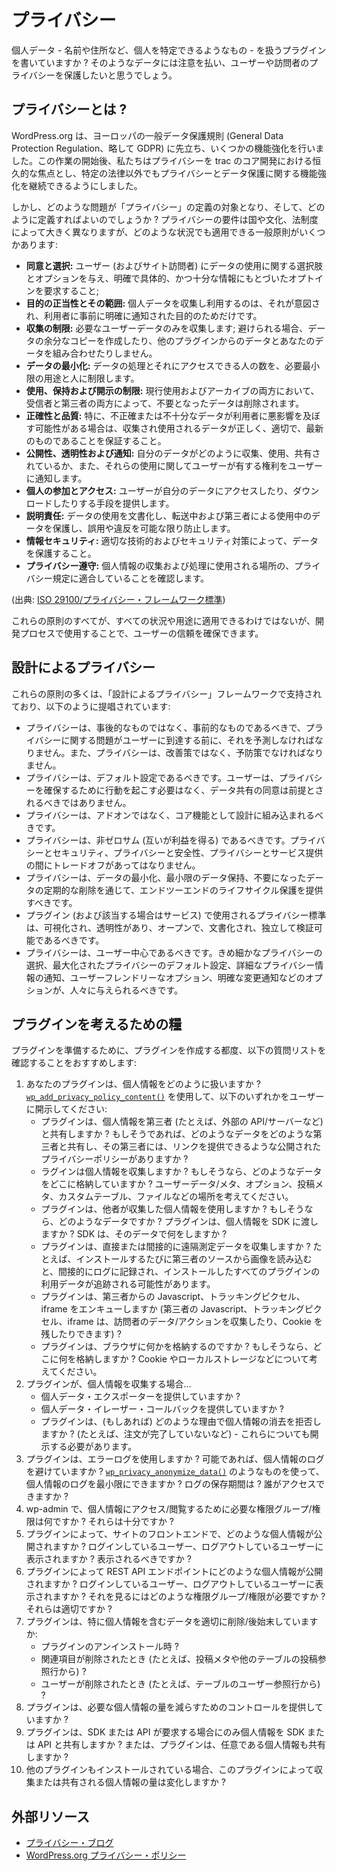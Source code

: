 <!-- 
# Privacy
 -->
# プライバシー

<!-- 
Are you writing a plugin that handles personal data – things like names, addresses, and other things that can be used to identify a person? You'll want to take care with that data and protect the privacy of your users and visitors.
 -->
個人データ - 名前や住所など、個人を特定できるようなもの - を扱うプラグインを書いていますか ? そのようなデータには注意を払い、ユーザーや訪問者のプライバシーを保護したいと思うでしょう。

<!-- 
## What is Privacy?
 -->
## プライバシーとは ?

<!-- 
WordPress.org made several enhancements ahead of Europe's General Data Protection Regulation. Following the launch of this work, we have made Privacy a permanent focus in core trac development, which will allow us to continue making enhancements on privacy and data protection outside specific legislation.
 -->
WordPress.org は、ヨーロッパの一般データ保護規則 (General Data Protection Regulation、略して GDPR) に先立ち、いくつかの機能強化を行いました。この作業の開始後、私たちはプライバシーを trac のコア開発における恒久的な焦点とし、特定の法律以外でもプライバシーとデータ保護に関する機能強化を継続できるようにしました。

<!-- 
But what kind of issues might fall under the definition of "privacy", and how do we define it? Although privacy requirements vary widely across countries, cultures, and legal systems, there are several general principles applicable across any situation:
 -->
しかし、どのような問題が「プライバシー」の定義の対象となり、そして、どのように定義すればよいのでしょうか ? プライバシーの要件は国や文化、法制度によって大きく異なりますが、どのような状況でも適用できる一般原則がいくつかあります:

<!-- 
- **Consent and choice:** giving users (and site visitors) choices and options over the uses of their data, and requiring clear, specific, and informed opt-in;
- **Purpose legitimacy and specification:** only collect and use the personal data for the purpose it was intended for, and for which the user was clearly informed of in advance;
- **Collection limitation:** only collect the user data which is needed; don't make extra copies of data or combine your data with data from other plugins if you can avoid it;
- **Data minimization:** restrict the processing of data, as well as the number of people who have access to it, to the minimum uses and people necessary;
- **Use, retention and disclosure limitation:** delete data which is no longer needed, both in active use and in archives, by both the recipient and any third parties;
- **Accuracy and quality:** ensure that the data collected and used is correct, relevant, and up-to-date, especially if inaccurate or poor data could adversely impact the user;
- **Openness, transparency and notice:** inform users how their data is being collected, used, and shared, as well as any rights they have over those uses;
- **Individual participation and access:** give users a means to access or download their data;
- **Accountability:** documenting the uses of data, protecting it in transit and in use by third parties, and preventing misuse and breaches as much as is possible;
- **Information security:** protecting data through appropriate technical and security measures;
- **Privacy compliance:** ensuring that the work meets the privacy regulations of the location where it will be used to collect and process people's data.
 -->
- **同意と選択:** ユーザー (およびサイト訪問者) にデータの使用に関する選択肢とオプションを与え、明確で具体的、かつ十分な情報にもとづいたオプトインを要求すること;
- **目的の正当性とその範囲:** 個人データを収集し利用するのは、それが意図され、利用者に事前に明確に通知された目的のためだけです。
- **収集の制限:** 必要なユーザーデータのみを収集します; 避けられる場合、データの余分なコピーを作成したり、他のプラグインからのデータとあなたのデータを組み合わせたりしません。
- **データの最小化:** データの処理とそれにアクセスできる人の数を、必要最小限の用途と人に制限します。
- **使用、保持および開示の制限:** 現行使用およびアーカイブの両方において、受信者と第三者の両方によって、不要となったデータは削除されます。
- **正確性と品質:** 特に、不正確または不十分なデータが利用者に悪影響を及ぼす可能性がある場合は、収集され使用されるデータが正しく、適切で、最新のものであることを保証すること。
- **公開性、透明性および通知:** 自分のデータがどのように収集、使用、共有されているか、また、それらの使用に関してユーザーが有する権利をユーザーに通知します。
- **個人の参加とアクセス:** ユーザーが自分のデータにアクセスしたり、ダウンロードしたりする手段を提供します。
- **説明責任:** データの使用を文書化し、転送中および第三者による使用中のデータを保護し、誤用や違反を可能な限り防止します。
- **情報セキュリティ:** 適切な技術的およびセキュリティ対策によって、データを保護すること。
- **プライバシー遵守:** 個人情報の収集および処理に使用される場所の、プライバシー規定に適合していることを確認します。

<!-- 
(Source: [ISO 29100/Privacy Framework standard](https://www.iso.org/standard/45123.html))
 -->
(出典: [ISO 29100/プライバシー・フレームワーク標準](https://www.iso.org/standard/45123.html))

<!-- 
While not all of these principles will be applicable across all situations and uses, using them in the development process can help to ensure user trust.
 -->
これらの原則のすべてが、すべての状況や用途に適用できるわけではないが、開発プロセスで使用することで、ユーザーの信頼を確保できます。

<!-- 
## Privacy By Design
 -->
## 設計によるプライバシー

<!-- 
Many of these principles are espoused in the Privacy by Design framework, which states that:
 -->
これらの原則の多くは、「設計によるプライバシー」フレームワークで支持されており、以下のように提唱されています:

<!-- 
- Privacy should be proactive, not reactive, and must anticipate privacy issues before they reach the user. Privacy must also be preventative, not remedial.
- Privacy should be the default setting. The user should not have to take actions to secure their privacy, and consent for data sharing should not be assumed.
- Privacy should be built into design as a core function, not an add-on.
- Privacy should be positive sum: there should be no trade-off between privacy and security, privacy and safety, or privacy and service provision.
- Privacy should offer end-to-end lifecycle protection through data minimization, minimal data retention, and regular deletion of data which is no longer required.
- The privacy standards used on your plugin (and service, if applicable) should be visible, transparent, open, documented and independently verifiable.
- Privacy should be user-centric. People should be given options such as granular privacy choices, maximized privacy defaults, detailed privacy information notices, user-friendly options, and clear notification of changes.
 -->
- プライバシーは、事後的なものではなく、事前的なものであるべきで、プライバシーに関する問題がユーザーに到達する前に、それを予測しなければなりません。また、プライバシーは、改善策ではなく、予防策でなければなりません。
- プライバシーは、デフォルト設定であるべきです。ユーザーは、プライバシーを確保するために行動を起こす必要はなく、データ共有の同意は前提とされるべきではありません。
- プライバシーは、アドオンではなく、コア機能として設計に組み込まれるべきです。
- プライバシーは、非ゼロサム (互いが利益を得る) であるべきです。プライバシーとセキュリティ、プライバシーと安全性、プライバシーとサービス提供の間にトレードオフがあってはなりません。
- プライバシーは、データの最小化、最小限のデータ保持、不要になったデータの定期的な削除を通じて、エンドツーエンドのライフサイクル保護を提供すべきです。
- プラグイン (および該当する場合はサービス) で使用されるプライバシー標準は、可視化され、透明性があり、オープンで、文書化され、独立して検証可能であるべきです。
- プライバシーは、ユーザー中心であるべきです。きめ細かなプライバシーの選択、最大化されたプライバシーのデフォルト設定、詳細なプライバシー情報の通知、ユーザーフレンドリーなオプション、明確な変更通知などのオプションが、人々に与えられるべきです。

<!-- 
## Food for Thought for Your Plugin
 -->
## プラグインを考えるための糧

<!-- 
To help your plugin be ready, we recommend going through the following list of questions for every plugin that you make:
 -->
プラグインを準備するために、プラグインを作成する都度、以下の質問リストを確認することをおすすめします:

<!-- 
1. How does your plugin handle personal data? Use [`wp_add_privacy_policy_content()`](https://developer.wordpress.org/reference/functions/wp_add_privacy_policy_content/) to disclose to your users any of the following:
	- Does the plugin share personal data with third parties (e.g. to outside APIs/servers). If so, what data does it share with which third parties and do they have a published privacy policy you can provide a link to?
	- Does the plugin collect personal data? If so, what data and where is it stored? Think about places like user data/meta, options, post meta, custom tables, files, etc.
	- Does the plugin use personal data collected by others? If so, what data? Does the plugin pass personal data to a SDK? What does that SDK do with the data?
	- Does the plugin collect telemetry data, directly or indirectly? Loading an image from a third-party source on every install, for example, could indirectly log and track the usage data of all of your plugin installs.
	- Does the plugin enqueue Javascript, tracking pixels or embed iframes from a third party (third party JS, tracking pixels and iframes can collect visitor's data/actions, leave cookies, etc.)?
	- Does the plugin store things in the browser? If so, where and what? Think about things like cookies, local storage, etc.
2. If your plugin collects personal data…
	- Does it provide a personal data exporter?
	- Does it provide a personal data eraser callback?
	- For what reasons (if any) does the plugin refuse to erase personal data? (e.g. order not yet completed, etc) – those should be disclosed as well.
3. Does the plugin use error logging? Does it avoid logging personal data if possible? Could you use things like [`wp_privacy_anonymize_data()`](https://developer.wordpress.org/reference/functions/wp_privacy_anonymize_data/) to minimize the personal data logged? How long are log entries kept? Who has access to them?
4. In wp-admin, what role/capabilities are required to access/see personal data? Are they sufficient?
5. What personal data is exposed on the front end of the site by the plugin? Does it appear to logged-in and logged-out users? Should it?
6. What personal data is exposed in REST API endpoints by the plugin? Does it appear to logged-in and logged-out users? What roles/capabilities are required to see it? Are those appropriate?
7. Does the plugin properly remove/clean-up data, including especially personal data:
	- During uninstall of the plugin?
	- When a related item is deleted (e.g. from the post meta or any post-referencing rows in another table)?
	- When a user is deleted (e.g. from any user referencing rows in a table)?
8. Does the plugin provide controls to reduce the amount of personal data required?
9. Does the plugin share personal data with SDKs or APIs only when the SDK or API requires it, or is the plugin also sharing personal data that is optional?
10. Does the amount of personal data collected or shared by this plugin change when certain other plugins are also installed?
 -->
1. あなたのプラグインは、個人情報をどのように扱いますか ? [`wp_add_privacy_policy_content()`](https://developer.wordpress.org/reference/functions/wp_add_privacy_policy_content/) を使用して、以下のいずれかをユーザーに開示してください:
	- プラグインは、個人情報を第三者 (たとえば、外部の API/サーバーなど) と共有しますか ? もしそうであれば、どのようなデータをどのような第三者と共有し、その第三者には、リンクを提供できるような公開されたプライバシーポリシーがありますか ?
	- ラグインは個人情報を収集しますか ? もしそうなら、どのようなデータをどこに格納していますか ? ユーザーデータ/メタ、オプション、投稿メタ、カスタムテーブル、ファイルなどの場所を考えてください。
	- プラグインは、他者が収集した個人情報を使用しますか ? もしそうなら、どのようなデータですか ? プラグインは、個人情報を SDK に渡しますか ? SDK は、そのデータで何をしますか ?
	- プラグインは、直接または間接的に遠隔測定データを収集しますか ? たとえば、インストールするたびに第三者のソースから画像を読み込むと、間接的にログに記録され、インストールしたすべてのプラグインの利用データが追跡される可能性があります。
	- プラグインは、第三者からの Javascript、トラッキングピクセル、iframe をエンキューしますか (第三者の Javascript、トラッキングピクセル、iframe は、訪問者のデータ/アクションを収集したり、Cookie を残したりできます) ?
	- プラグインは、ブラウザに何かを格納するのですか ? もしそうなら、どこに何を格納しますか ? Cookie やローカルストレージなどについて考えてください。
2. プラグインが、個人情報を収集する場合…
	- 個人データ・エクスポーターを提供していますか ?
	- 個人データ・イレーザー・コールバックを提供していますか ?
	- プラグインは、(もしあれば) どのような理由で個人情報の消去を拒否しますか ? (たとえば、注文が完了していないなど) - これらについても開示する必要があります。
3. プラグインは、エラーログを使用しますか ? 可能であれば、個人情報のログを避けていますか ? [`wp_privacy_anonymize_data()`](https://developer.wordpress.org/reference/functions/wp_privacy_anonymize_data/) のようなものを使って、個人情報のログを最小限にできますか ? ログの保存期間は ? 誰がアクセスできますか ?
4. wp-admin で、個人情報にアクセス/閲覧するために必要な権限グループ/権限は何ですか ? それらは十分ですか ?
5. プラグインによって、サイトのフロントエンドで、どのような個人情報が公開されますか ? ログインしているユーザー、ログアウトしているユーザーに表示されますか ? 表示されるべきですか ?
6. プラグインによって REST API エンドポイントにどのような個人情報が公開されますか ? ログインしているユーザー、ログアウトしているユーザーに表示されますか ? それを見るにはどのような権限グループ/権限が必要ですか ? それらは適切ですか ?
7. プラグインは、特に個人情報を含むデータを適切に削除/後始末していますか:
	- プラグインのアンインストール時 ?
	- 関連項目が削除されたとき (たとえば、投稿メタや他のテーブルの投稿参照行から) ?
	- ユーザーが削除されたとき (たとえば、テーブルのユーザー参照行から) ?
8. プラグインは、必要な個人情報の量を減らすためのコントロールを提供していますか ?
9. プラグインは、SDK または API が要求する場合にのみ個人情報を SDK または API と共有しますか ? または、プラグインは、任意である個人情報も共有しますか ?
10. 他のプラグインもインストールされている場合、このプラグインによって収集または共有される個人情報の量は変化しますか ?

<!-- 
## External Resources
 -->
## 外部リソース

<!-- 
* [Privacy Blog](https://privacy.blog/)
* [WordPress.org Privacy Policy](https://wordpress.org/about/privacy/)
 -->
* [プライバシー・ブログ](https://privacy.blog/)
* [WordPress.org プライバシー・ポリシー](https://wordpress.org/about/privacy/)